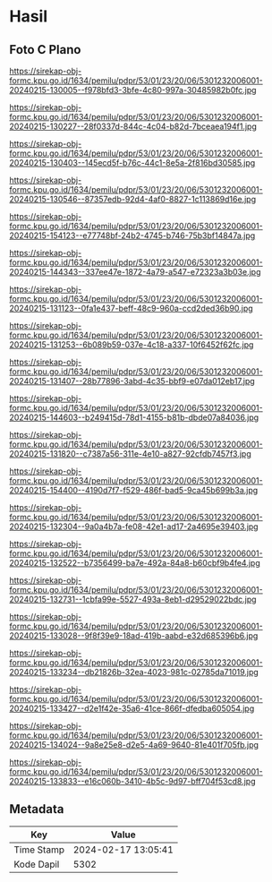 # Hasil

## Foto C Plano

https://sirekap-obj-formc.kpu.go.id/1634/pemilu/pdpr/53/01/23/20/06/5301232006001-20240215-130005--f978bfd3-3bfe-4c80-997a-30485982b0fc.jpg

https://sirekap-obj-formc.kpu.go.id/1634/pemilu/pdpr/53/01/23/20/06/5301232006001-20240215-130227--28f0337d-844c-4c04-b82d-7bceaea194f1.jpg

https://sirekap-obj-formc.kpu.go.id/1634/pemilu/pdpr/53/01/23/20/06/5301232006001-20240215-130403--145ecd5f-b76c-44c1-8e5a-2f816bd30585.jpg

https://sirekap-obj-formc.kpu.go.id/1634/pemilu/pdpr/53/01/23/20/06/5301232006001-20240215-130546--87357edb-92d4-4af0-8827-1c113869d16e.jpg

https://sirekap-obj-formc.kpu.go.id/1634/pemilu/pdpr/53/01/23/20/06/5301232006001-20240215-154123--e77748bf-24b2-4745-b746-75b3bf14847a.jpg

https://sirekap-obj-formc.kpu.go.id/1634/pemilu/pdpr/53/01/23/20/06/5301232006001-20240215-144343--337ee47e-1872-4a79-a547-e72323a3b03e.jpg

https://sirekap-obj-formc.kpu.go.id/1634/pemilu/pdpr/53/01/23/20/06/5301232006001-20240215-131123--0fa1e437-beff-48c9-960a-ccd2ded36b90.jpg

https://sirekap-obj-formc.kpu.go.id/1634/pemilu/pdpr/53/01/23/20/06/5301232006001-20240215-131253--6b089b59-037e-4c18-a337-10f6452f62fc.jpg

https://sirekap-obj-formc.kpu.go.id/1634/pemilu/pdpr/53/01/23/20/06/5301232006001-20240215-131407--28b77896-3abd-4c35-bbf9-e07da012eb17.jpg

https://sirekap-obj-formc.kpu.go.id/1634/pemilu/pdpr/53/01/23/20/06/5301232006001-20240215-144603--b249415d-78d1-4155-b81b-dbde07a84036.jpg

https://sirekap-obj-formc.kpu.go.id/1634/pemilu/pdpr/53/01/23/20/06/5301232006001-20240215-131820--c7387a56-311e-4e10-a827-92cfdb7457f3.jpg

https://sirekap-obj-formc.kpu.go.id/1634/pemilu/pdpr/53/01/23/20/06/5301232006001-20240215-154400--4190d7f7-f529-486f-bad5-9ca45b699b3a.jpg

https://sirekap-obj-formc.kpu.go.id/1634/pemilu/pdpr/53/01/23/20/06/5301232006001-20240215-132304--9a0a4b7a-fe08-42e1-ad17-2a4695e39403.jpg

https://sirekap-obj-formc.kpu.go.id/1634/pemilu/pdpr/53/01/23/20/06/5301232006001-20240215-132522--b7356499-ba7e-492a-84a8-b60cbf9b4fe4.jpg

https://sirekap-obj-formc.kpu.go.id/1634/pemilu/pdpr/53/01/23/20/06/5301232006001-20240215-132731--1cbfa99e-5527-493a-8eb1-d29529022bdc.jpg

https://sirekap-obj-formc.kpu.go.id/1634/pemilu/pdpr/53/01/23/20/06/5301232006001-20240215-133028--9f8f39e9-18ad-419b-aabd-e32d685396b6.jpg

https://sirekap-obj-formc.kpu.go.id/1634/pemilu/pdpr/53/01/23/20/06/5301232006001-20240215-133234--db21826b-32ea-4023-981c-02785da71019.jpg

https://sirekap-obj-formc.kpu.go.id/1634/pemilu/pdpr/53/01/23/20/06/5301232006001-20240215-133427--d2e1f42e-35a6-41ce-866f-dfedba605054.jpg

https://sirekap-obj-formc.kpu.go.id/1634/pemilu/pdpr/53/01/23/20/06/5301232006001-20240215-134024--9a8e25e8-d2e5-4a69-9640-81e401f705fb.jpg

https://sirekap-obj-formc.kpu.go.id/1634/pemilu/pdpr/53/01/23/20/06/5301232006001-20240215-133833--e16c060b-3410-4b5c-9d97-bff704f53cd8.jpg


## Metadata

| Key        | Value               |
| ---------- | ------------------- |
| Time Stamp | 2024-02-17 13:05:41 |
| Kode Dapil | 5302                |



